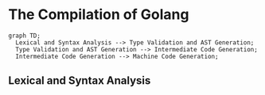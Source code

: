 # The Compilation of Golang

```mermaid
graph TD;
  Lexical and Syntax Analysis --> Type Validation and AST Generation;
  Type Validation and AST Generation --> Intermediate Code Generation;
  Intermediate Code Generation --> Machine Code Generation;
```

## Lexical and Syntax Analysis
